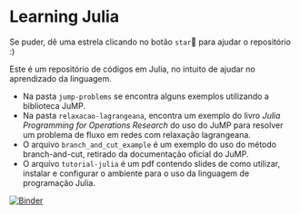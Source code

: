 # Learning Julia

Se puder, dê uma estrela clicando no botão `star`🌟 para ajudar o repositório :) 


Este é um repositório de códigos em Julia, no intuito de ajudar no aprendizado da linguagem.

- Na pasta `jump-problems` se encontra alguns exemplos utilizando a biblioteca JuMP.
- Na pasta `relaxacao-lagrangeana`, encontra um exemplo do livro *Julia Programming for Operations Research* do uso do JuMP para resolver um problema de fluxo em redes com relaxação lagrangeana.
- O arquivo `branch_and_cut_example` é um exemplo do uso do método branch-and-cut, retirado da documentação oficial do JuMP. 
- O arquivo `tutorial-julia` é um pdf contendo slides de como utilizar, instalar e configurar o ambiente para o uso da linguagem de programação Julia.


[![Binder](https://mybinder.org/badge_logo.svg)](https://mybinder.org/v2/gh/afazevedo/learning-julia/HEAD?filepath=JuliaMinicurso.ipynb)
